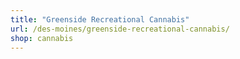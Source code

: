 ```yaml
---
title: "Greenside Recreational Cannabis"
url: /des-moines/greenside-recreational-cannabis/
shop: cannabis
---
```


